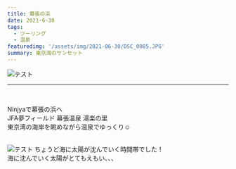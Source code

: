 ```yaml
---
title: 幕張の浜
date: 2021-6-30
tags: 
  - ツーリング
  - 温泉
featuredimg: '/assets/img/2021-06-30/DSC_0085.JPG'
summary: 東京湾のサンセット
---
```

![テスト](https://k-kash.s3.us-west-1.amazonaws.com/2021-06-30/DSC_0085.JPG "サンプル")
<br>
***
<br>

Ninjyaで幕張の浜へ<br>
JFA夢フィールド 幕張温泉 湯楽の里<br>
東京湾の海岸を眺めながら温泉でゆっくり:relaxed:
<br>
<br>

![テスト](https://k-kash.s3.us-west-1.amazonaws.com/2021-06-30/DSC_0091.JPG "サンプル")
ちょうど海に太陽が沈んでいく時間帯でした！<br>
海に沈んでいく太陽がとてもえもい、、、
<br>
<br>
